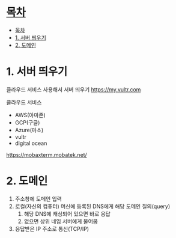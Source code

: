 # [목차](#목차)
- [목차](#목차)
- [1. 서버 띄우기](#1-서버-띄우기)
- [2. 도메인](#2-도메인)

# 1. 서버 띄우기

클라우드 서비스 사용해서 서버 띄우기
https://my.vultr.com


클라우드 서비스

- AWS(아마존)
- GCP(구글)
- Azure(마소)
- vultr
- digital ocean
  
https://mobaxterm.mobatek.net/

# 2. 도메인

1. 주소창에 도메인 입력
2. 로컬(자신의 컴퓨터) 머신에 등록된 DNS에게 해당 도메인 질의(query)
   1. 해당 DNS에 캐싱되어 있으면 바로 응답
   2. 없으면 상위 네임 서버에게 물어봄 
3. 응답받은 IP 주소로 통신(TCP/IP)

